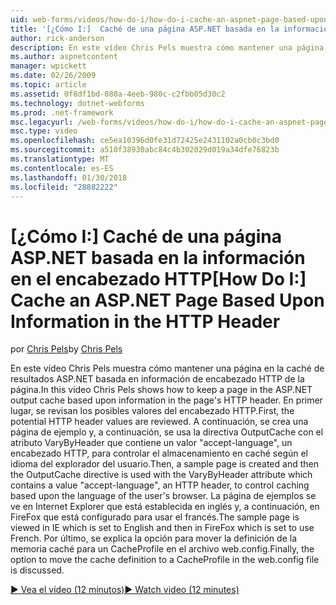 ```yaml
---
uid: web-forms/videos/how-do-i/how-do-i-cache-an-aspnet-page-based-upon-information-in-the-http-header
title: '[¿Cómo I:]  Caché de una página ASP.NET basada en la información en el encabezado HTTP | Documentos de Microsoft'
author: rick-anderson
description: En este vídeo Chris Pels muestra cómo mantener una página en la caché de resultados ASP.NET basada en información de encabezado HTTP de la página. En primer lugar, el potencial i HTTP...
ms.author: aspnetcontent
manager: wpickett
ms.date: 02/26/2009
ms.topic: article
ms.assetid: 0f8df1bd-080a-4eeb-980c-c2fbb05d30c2
ms.technology: dotnet-webforms
ms.prod: .net-framework
msc.legacyurl: /web-forms/videos/how-do-i/how-do-i-cache-an-aspnet-page-based-upon-information-in-the-http-header
msc.type: video
ms.openlocfilehash: ce5ea10396d0fe31d72425e2431102a0cb0c3bd0
ms.sourcegitcommit: a510f38930abc84c4b302029d019a34dfe76823b
ms.translationtype: MT
ms.contentlocale: es-ES
ms.lasthandoff: 01/30/2018
ms.locfileid: "28882222"
---
```

<a name="how-do-i--cache-an-aspnet-page-based-upon-information-in-the-http-header"></a><span data-ttu-id="ed68c-104">[¿Cómo I:]  Caché de una página ASP.NET basada en la información en el encabezado HTTP</span><span class="sxs-lookup"><span data-stu-id="ed68c-104">[How Do I:]  Cache an ASP.NET Page Based Upon Information in the HTTP Header</span></span>
====================
<span data-ttu-id="ed68c-105">por [Chris Pels](https://twitter.com/chrispels)</span><span class="sxs-lookup"><span data-stu-id="ed68c-105">by [Chris Pels](https://twitter.com/chrispels)</span></span>

<span data-ttu-id="ed68c-106">En este vídeo Chris Pels muestra cómo mantener una página en la caché de resultados ASP.NET basada en información de encabezado HTTP de la página.</span><span class="sxs-lookup"><span data-stu-id="ed68c-106">In this video Chris Pels shows how to keep a page in the ASP.NET output cache based upon information in the page's HTTP header.</span></span> <span data-ttu-id="ed68c-107">En primer lugar, se revisan los posibles valores del encabezado HTTP.</span><span class="sxs-lookup"><span data-stu-id="ed68c-107">First, the potential HTTP header values are reviewed.</span></span> <span data-ttu-id="ed68c-108">A continuación, se crea una página de ejemplo y, a continuación, se usa la directiva OutputCache con el atributo VaryByHeader que contiene un valor "accept-language", un encabezado HTTP, para controlar el almacenamiento en caché según el idioma del explorador del usuario.</span><span class="sxs-lookup"><span data-stu-id="ed68c-108">Then, a sample page is created and then the OutputCache directive is used with the VaryByHeader attribute which contains a value "accept-language", an HTTP header, to control caching based upon the language of the user's browser.</span></span> <span data-ttu-id="ed68c-109">La página de ejemplos se ve en Internet Explorer que está establecida en inglés y, a continuación, en FireFox que está configurado para usar el francés.</span><span class="sxs-lookup"><span data-stu-id="ed68c-109">The sample page is viewed in IE which is set to English and then in FireFox which is set to use French.</span></span> <span data-ttu-id="ed68c-110">Por último, se explica la opción para mover la definición de la memoria caché para un CacheProfile en el archivo web.config.</span><span class="sxs-lookup"><span data-stu-id="ed68c-110">Finally, the option to move the cache definition to a CacheProfile in the web.config file is discussed.</span></span>

[<span data-ttu-id="ed68c-111">&#9654; Vea el vídeo (12 minutos)</span><span class="sxs-lookup"><span data-stu-id="ed68c-111">&#9654; Watch video (12 minutes)</span></span>](https://channel9.msdn.com/Blogs/ASP-NET-Site-Videos/how-do-i-cache-an-aspnet-page-based-upon-information-in-the-http-header)
